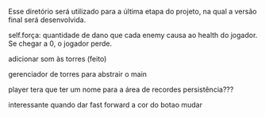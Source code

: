 Esse diretório será utilizado para a última etapa do projeto, na qual a versão final será desenvolvida.

self.força: quantidade de dano que cada enemy causa ao health do jogador. Se chegar a 0, o jogador perde.

adicionar som às torres (feito)

gerenciador de torres para abstrair o main

player tera que ter um nome para a área de recordes
persistência???

interessante quando dar fast forward a cor do botao mudar